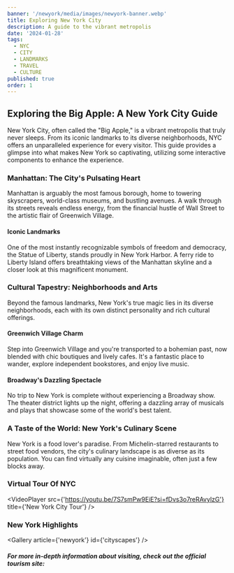 ```yaml
---
banner: '/newyork/media/images/newyork-banner.webp'
title: Exploring New York City
description: A guide to the vibrant metropolis
date: '2024-01-28'
tags:
  - NYC
  - CITY
  - LANDMARKS
  - TRAVEL
  - CULTURE
published: true
order: 1
---
```


<script>
  import VideoPlayer from '../lib/components/VideoPlayer.svelte'
  import Link from '../lib/components/Link.svelte'
  import Tags from '../lib/components/Tags.svelte'


  import Gallery from '../lib/components/Gallery.svelte'

</script>
## **Exploring the Big Apple: A New York City Guide**
New York City, often called the "Big Apple," is a vibrant metropolis that truly never sleeps. From its iconic landmarks to its diverse neighborhoods, NYC offers an unparalleled experience for every visitor. This guide provides a glimpse into what makes New York so captivating, utilizing some interactive components to enhance the experience.

### Manhattan: The City's Pulsating Heart
Manhattan is arguably the most famous borough, home to towering skyscrapers, world-class museums, and bustling avenues. A walk through its streets reveals endless energy, from the financial hustle of Wall Street to the artistic flair of Greenwich Village.

#### Iconic Landmarks
One of the most instantly recognizable symbols of freedom and democracy, the Statue of Liberty, stands proudly in New York Harbor. A ferry ride to Liberty Island offers breathtaking views of the Manhattan skyline and a closer look at this magnificent monument.

### **Cultural Tapestry: Neighborhoods and Arts**
Beyond the famous landmarks, New York's true magic lies in its diverse neighborhoods, each with its own distinct personality and rich cultural offerings.

#### Greenwich Village Charm
Step into Greenwich Village and you're transported to a bohemian past, now blended with chic boutiques and lively cafes. It's a fantastic place to wander, explore independent bookstores, and enjoy live music.

#### Broadway's Dazzling Spectacle
No trip to New York is complete without experiencing a Broadway show. The theater district lights up the night, offering a dazzling array of musicals and plays that showcase some of the world's best talent.

### **A Taste of the World: New York's Culinary Scene**
New York is a food lover's paradise. From Michelin-starred restaurants to street food vendors, the city's culinary landscape is as diverse as its population. You can find virtually any cuisine imaginable, often just a few blocks away.


### **Virtual Tour Of NYC**
<VideoPlayer src={'https://youtu.be/7S7smPw9EiE?si=fDvs3o7reRAvylzG'} title={'New York City Tour'} />



### **New York Highlights**
<Gallery article={'newyork'} id={'cityscapes'} />


##### **For more in-depth information about visiting, check out the official tourism site:**
<Link name="New York Food & History Tour | Tour of NYC's Best Cuisine" href="https://tourofnyc.com/" />




















